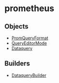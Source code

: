 # prometheus

## Objects

 * <span class="badge object-type-enum"></span> [PromQueryFormat](./object-PromQueryFormat.md)
 * <span class="badge object-type-enum"></span> [QueryEditorMode](./object-QueryEditorMode.md)
 * <span class="badge object-type-class"></span> [Dataquery](./object-Dataquery.md)
## Builders

 * <span class="badge builder"></span> [DataqueryBuilder](./builder-DataqueryBuilder.md)
